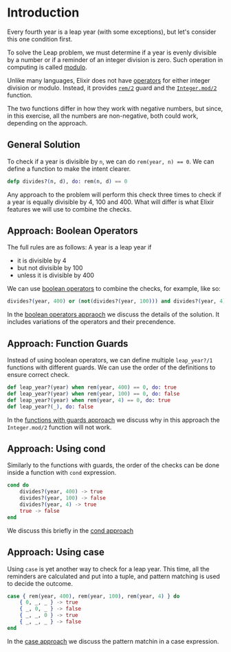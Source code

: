 # Introduction

Every fourth year is a leap year (with some exceptions), but let's consider this one condition first. 

To solve the Leap problem, we must determine if a year is evenly divisible by a number or if a reminder of an integer division is zero. 
Such operation in computing is called [modulo][modulo]. 

Unlike many languages, Elixir does not have [operators][operators] for either integer division or modulo. 
Instead, it provides [`rem/2`][rem] guard and the [`Integer.mod/2`][mod] function.

The two functions differ in how they work with negative numbers, but since, in this exercise,
all the numbers are non-negative, both could work, depending on the approach.

## General Solution

To check if a year is divisible by `n`, we can do `rem(year, n) == 0`. We can define a function to make the intent clearer. 

```elixir
defp divides?(n, d), do: rem(n, d) == 0 
```

Any approach to the problem will perform this check three times to check if a year is equally divisible by 4, 100 and 400.
What will differ is what Elixir features we will use to combine the checks. 

## Approach: Boolean Operators

The full rules are as follows:
A year is a leap year if 
* it is divisible by 4 
* but not divisible by 100
* unless it is divisible by 400

We can use [boolean operators][boolean-operators] to combine the checks, for example, like so: 

```elixir
divides?(year, 400) or (not(divides?(year, 100))) and divides?(year, 4)
```
In the [boolean operators appraoch][operators-approach] we discuss the details of the solution.
It includes variations of the operators and their precendence.

## Approach: Function Guards

Instead of using boolean operators, we can define multiple `leap_year?/1` functions with different guards. 
We can use the order of the definitions to ensure correct check.

```elixir
def leap_year?(year) when rem(year, 400) == 0, do: true
def leap_year?(year) when rem(year, 100) == 0, do: false
def leap_year?(year) when rem(year, 4) == 0, do: true
def leap_year?(_), do: false
```

In the [functions with guards approach][guards-approach] we discuss why in this approach the `Integer.mod/2` function will not work. 

## Approach: Using cond

Similarly to the functions with guards, the order of the checks can be done inside a function with `cond` expression. 

```elixir
cond do
    divides?(year, 400) -> true
    divides?(year, 100) -> false
    divides?(year, 4) -> true
    true -> false
end
```

We discuss this briefly in the [cond approach][cond-approach]

## Approach: Using case

Using `case` is yet another way to check for a leap year.
This time, all the reminders are calculated and put into a tuple, and pattern matching is used to decide the outcome. 

```elixir
case { rem(year, 400), rem(year, 100), rem(year, 4) } do
    { 0, _, _ } -> true
    { _, 0, _ } -> false
    { _, _, 0 } -> true
    { _, _, _ } -> false
end
```
In the [case approach][case-approach] we discuss the pattern matchin in a case expression. 


[modulo]: https://en.wikipedia.org/wiki/Modulo
[operators]: https://hexdocs.pm/elixir/1.16.0/operators.html
[rem]: https://hexdocs.pm/elixir/1.16.0/Kernel.html#rem/2
[mod]: https://hexdocs.pm/elixir/1.16.0/Integer.html#mod/2
[boolean-operators]: https://hexdocs.pm/elixir/1.11.4/operators.html#general-operators
[operators-approach]: https://exercism.org/tracks/elixir/exercises/leap/approaches/operators
[guards-approach]: https://exercism.org/tracks/elixir/exercises/leap/approaches/guards
[cond-approach]: https://exercism.org/tracks/elixir/exercises/leap/approaches/cond
[case-approach]: https://exercism.org/tracks/elixir/exercises/leap/approaches/case


